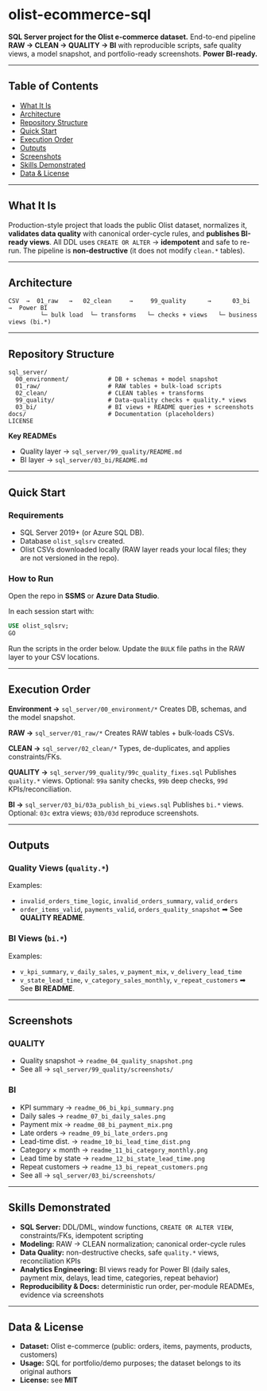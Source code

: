# olist-ecommerce-sql

**SQL Server project for the Olist e-commerce dataset.**
End-to-end pipeline **RAW → CLEAN → QUALITY → BI** with reproducible scripts, safe quality views, a model snapshot, and portfolio-ready screenshots. **Power BI-ready.**

---

## Table of Contents

* [What It Is](#what-it-is)
* [Architecture](#architecture)
* [Repository Structure](#repository-structure)
* [Quick Start](#quick-start)
* [Execution Order](#execution-order)
* [Outputs](#outputs)
* [Screenshots](#screenshots)
* [Skills Demonstrated](#skills-demonstrated)
* [Data & License](#data--license)

---

## What It Is

Production-style project that loads the public Olist dataset, normalizes it, **validates data quality** with canonical order-cycle rules, and **publishes BI-ready views**.
All DDL uses `CREATE OR ALTER` → **idempotent** and safe to re-run. The pipeline is **non-destructive** (it does not modify `clean.*` tables).

---

## Architecture

```text
CSV  →  01_raw   →   02_clean     →     99_quality      →      03_bi      →  Power BI
         └─ bulk load  └─ transforms   └─ checks + views   └─ business views (bi.*)
```

---

## Repository Structure

```text
sql_server/
  00_environment/           # DB + schemas + model snapshot
  01_raw/                   # RAW tables + bulk-load scripts
  02_clean/                 # CLEAN tables + transforms
  99_quality/               # Data-quality checks + quality.* views
  03_bi/                    # BI views + README queries + screenshots
docs/                       # Documentation (placeholders)
LICENSE
```

**Key READMEs**

* Quality layer → `sql_server/99_quality/README.md`
* BI layer → `sql_server/03_bi/README.md`

---

## Quick Start

### Requirements

* SQL Server 2019+ (or Azure SQL DB).
* Database `olist_sqlsrv` created.
* Olist CSVs downloaded locally (RAW layer reads your local files; they are not versioned in the repo).

### How to Run

Open the repo in **SSMS** or **Azure Data Studio**.

In each session start with:

```sql
USE olist_sqlsrv;
GO
```

Run the scripts in the order below. Update the `BULK` file paths in the RAW layer to your CSV locations.

---

## Execution Order

**Environment →** `sql_server/00_environment/*`
Creates DB, schemas, and the model snapshot.

**RAW →** `sql_server/01_raw/*`
Creates RAW tables + bulk-loads CSVs.

**CLEAN →** `sql_server/02_clean/*`
Types, de-duplicates, and applies constraints/FKs.

**QUALITY →** `sql_server/99_quality/99c_quality_fixes.sql`
Publishes `quality.*` views.
Optional: `99a` sanity checks, `99b` deep checks, `99d` KPIs/reconciliation.

**BI →** `sql_server/03_bi/03a_publish_bi_views.sql`
Publishes `bi.*` views.
Optional: `03c` extra views; `03b/03d` reproduce screenshots.

---

## Outputs

### Quality Views (`quality.*`)

Examples:

* `invalid_orders_time_logic`, `invalid_orders_summary`, `valid_orders`
* `order_items_valid`, `payments_valid`, `orders_quality_snapshot`
  ➡ See **QUALITY README**.

### BI Views (`bi.*`)

Examples:

* `v_kpi_summary`, `v_daily_sales`, `v_payment_mix`, `v_delivery_lead_time`
* `v_state_lead_time`, `v_category_sales_monthly`, `v_repeat_customers`
  ➡ See **BI README**.

---

## Screenshots

### QUALITY

* Quality snapshot → `readme_04_quality_snapshot.png`
* See all → `sql_server/99_quality/screenshots/`

### BI

* KPI summary → `readme_06_bi_kpi_summary.png`
* Daily sales → `readme_07_bi_daily_sales.png`
* Payment mix → `readme_08_bi_payment_mix.png`
* Late orders → `readme_09_bi_late_orders.png`
* Lead-time dist. → `readme_10_bi_lead_time_dist.png`
* Category × month → `readme_11_bi_category_monthly.png`
* Lead time by state → `readme_12_bi_state_lead_time.png`
* Repeat customers → `readme_13_bi_repeat_customers.png`
* See all → `sql_server/03_bi/screenshots/`

---

## Skills Demonstrated

* **SQL Server:** DDL/DML, window functions, `CREATE OR ALTER VIEW`, constraints/FKs, idempotent scripting
* **Modeling:** RAW → CLEAN normalization; canonical order-cycle rules
* **Data Quality:** non-destructive checks, safe `quality.*` views, reconciliation KPIs
* **Analytics Engineering:** BI views ready for Power BI (daily sales, payment mix, delays, lead time, categories, repeat behavior)
* **Reproducibility & Docs:** deterministic run order, per-module READMEs, evidence via screenshots

---

## Data & License

* **Dataset:** Olist e-commerce (public: orders, items, payments, products, customers)
* **Usage:** SQL for portfolio/demo purposes; the dataset belongs to its original authors
* **License:** see **MIT**
